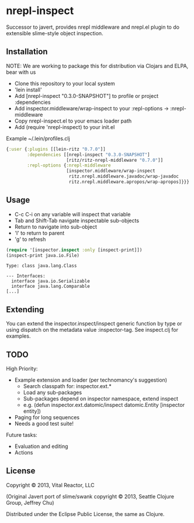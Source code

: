 nrepl-inspect
=============

Successor to javert, provides nrepl middleware and nrepl.el plugin to
do extensible slime-style object inspection.

## Installation


NOTE: We are working to package this for distribution via Clojars and ELPA, bear with us

- Clone this repository to your local system
- 'lein install'
- Add [nrepl-inspect "0.3.0-SNAPSHOT"] to profile or project :dependencies
- Add inspector.middleware/wrap-inspect to your :repl-options -> :nrepl-middleware
- Copy nrepl-inspect.el to your emacs loader path 
- Add (require 'nrepl-inspect) to your init.el

Example ~/.lein/profiles.clj

```clj
{:user {:plugins [[lein-ritz "0.7.0"]]
        :dependencies [[nrepl-inspect "0.3.0-SNAPSHOT"]
                       [ritz/ritz-nrepl-middleware "0.7.0"]]
        :repl-options {:nrepl-middleware
                       [inspector.middleware/wrap-inspect
                        ritz.nrepl.middleware.javadoc/wrap-javadoc
                        ritz.nrepl.middleware.apropos/wrap-apropos]}}}
```

## Usage

- C-c C-i on any variable will inspect that variable
- Tab and Shift-Tab navigate inspectable sub-objects
- Return to navigate into sub-object
- 'l' to return to parent
- 'g' to refresh


```clj
(require '[inspector.inspect :only [inspect-print]])
(inspect-print java.io.File)
```

```
Type: class java.lang.Class

--- Interfaces: 
  interface java.io.Serializable
  interface java.lang.Comparable
[...]
```

## Extending

You can extend the inspector.inspect/inspect generic function by type
or using dispatch on the metadata value :inspector-tag.  See
inspect.clj for examples.

## TODO

High Priority:
- Example extension and loader (per technomancy's suggestion)
    - Search classpath for: inspector.ext.*
    - Load any sub-packages
    - Sub-packages depend on inspector namespace, extend inspect
    - e.g. (defun inspector.ext.datomic/inspect datomic.Entity [inspector entity])
- Paging for long sequences
- Needs a good test suite!

Future tasks:
- Evaluation and editing
- Actions


## License

Copyright © 2013, Vital Reactor, LLC

(Original Javert port of slime/swank copyright © 2013, Seattle Clojure Group, Jeffrey Chu)

Distributed under the Eclipse Public License, the same as Clojure.

